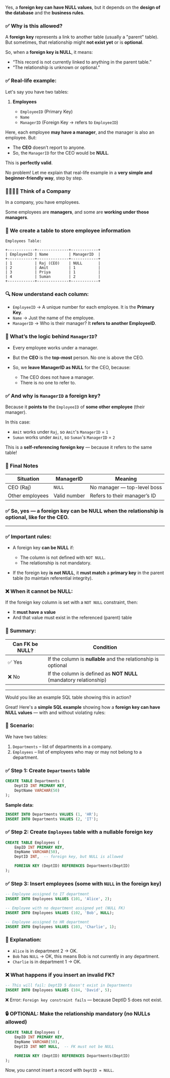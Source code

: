 Yes, a **foreign key can have NULL values**, but it depends on the **design of the database** and the **business rules**.

### ✅ **Why is this allowed?**

A **foreign key** represents a link to another table (usually a "parent" table). But sometimes, that relationship might **not exist yet** or is **optional**.

So, when a **foreign key is NULL**, it means:

* “This record is not currently linked to anything in the parent table.”
* “The relationship is unknown or optional.”

### ✅ **Real-life example:**

Let's say you have two tables:

1. **Employees**

   * `EmployeeID` (Primary Key)
   * `Name`
   * `ManagerID` (Foreign Key → refers to `EmployeeID`)

Here, each employee **may have a manager**, and the manager is also an employee. But:

* The **CEO** doesn’t report to anyone.
* So, the `ManagerID` for the CEO would be **NULL**.

This is **perfectly valid**.


No problem! Let me explain that real-life example in a **very simple and beginner-friendly way**, step by step.

### 👨‍💼👩‍💼 Think of a Company

In a company, you have employees.

Some employees are **managers**, and some are **working under those managers**.

### 📄 We create a table to store **employee information**

```text
Employees Table:

+------------+--------------+------------+
| EmployeeID | Name         | ManagerID  |
+------------+--------------+------------+
| 1          | Raj (CEO)    | NULL       |
| 2          | Amit         | 1          |
| 3          | Priya        | 1          |
| 4          | Suman        | 2          |
+------------+--------------+------------+
```

### 🔍 Now understand each column:

* `EmployeeID` → A unique number for each employee. It is the **Primary Key**.
* `Name` → Just the name of the employee.
* `ManagerID` → Who is their manager? It **refers to another EmployeeID**.

### 🤔 What’s the logic behind `ManagerID`?

* Every employee works under a manager.
* But the **CEO** is the **top-most** person. No one is above the CEO.
* So, we **leave ManagerID as NULL** for the CEO, because:

  * The CEO does not have a manager.
  * There is no one to refer to.

### ✅ And why is `ManagerID` a **foreign key**?

Because it **points to** the `EmployeeID` of **some other employee** (their manager).

In this case:

* `Amit` works under `Raj`, so `Amit`'s `ManagerID` = `1`
* `Suman` works under `Amit`, so `Suman`'s `ManagerID` = `2`

This is a **self-referencing foreign key** — because it refers to the same table!

### 📌 Final Notes

| Situation       | ManagerID    | Meaning                      |
| --------------- | ------------ | ---------------------------- |
| CEO (Raj)       | `NULL`       | No manager — top-level boss  |
| Other employees | Valid number | Refers to their manager’s ID |

### ✅ So, yes — a **foreign key can be NULL** when the relationship is **optional**, like for the CEO.

---

### ✅ **Important rules:**

* A foreign key **can be NULL** if:

  * The column is not defined with `NOT NULL`.
  * The relationship is not mandatory.
* If the foreign key **is not NULL**, it **must match** a **primary key** in the parent table (to maintain referential integrity).

### ❌ When it **cannot** be NULL:

If the foreign key column is set with a `NOT NULL` constraint, then:

* It **must have a value**
* And that value must exist in the referenced (parent) table

### 📌 Summary:

| Can FK be NULL? | Condition                                                         |
| --------------- | ----------------------------------------------------------------- |
| ✅ Yes           | If the column is **nullable** and the relationship is optional    |
| ❌ No            | If the column is defined as **NOT NULL** (mandatory relationship) |

---

Would you like an example SQL table showing this in action?

Great! Here's a **simple SQL example** showing how a **foreign key can have NULL values** — with and without violating rules:

### 🎯 **Scenario:**

We have two tables:

1. `Departments` – list of departments in a company.
2. `Employees` – list of employees who may or may not belong to a department.

### ✅ Step 1: Create `Departments` table

```sql
CREATE TABLE Departments (
    DeptID INT PRIMARY KEY,
    DeptName VARCHAR(50)
);
```

**Sample data:**

```sql
INSERT INTO Departments VALUES (1, 'HR');
INSERT INTO Departments VALUES (2, 'IT');
```

### ✅ Step 2: Create `Employees` table **with a nullable foreign key**

```sql
CREATE TABLE Employees (
    EmpID INT PRIMARY KEY,
    EmpName VARCHAR(50),
    DeptID INT,  -- foreign key, but NULL is allowed

    FOREIGN KEY (DeptID) REFERENCES Departments(DeptID)
);
```

### ✅ Step 3: Insert employees (some with `NULL` in the foreign key)

```sql
-- Employee assigned to IT department
INSERT INTO Employees VALUES (101, 'Alice', 2);

-- Employee with no department assigned yet (NULL FK)
INSERT INTO Employees VALUES (102, 'Bob', NULL);

-- Employee assigned to HR department
INSERT INTO Employees VALUES (103, 'Charlie', 1);
```

### 📌 Explanation:

* `Alice` is in department 2 → OK.
* `Bob` has `NULL` → OK, this means Bob is not currently in any department.
* `Charlie` is in department 1 → OK.

### ❌ What happens if you insert an invalid FK?

```sql
-- This will fail: DeptID 5 doesn't exist in Departments
INSERT INTO Employees VALUES (104, 'David', 5);
```

❌ Error: `Foreign key constraint fails` — because DeptID 5 does not exist.

### 🔒 OPTIONAL: Make the relationship **mandatory** (no NULLs allowed)

```sql
CREATE TABLE Employees (
    EmpID INT PRIMARY KEY,
    EmpName VARCHAR(50),
    DeptID INT NOT NULL,  -- FK must not be NULL

    FOREIGN KEY (DeptID) REFERENCES Departments(DeptID)
);
```

Now, you cannot insert a record with `DeptID = NULL`.